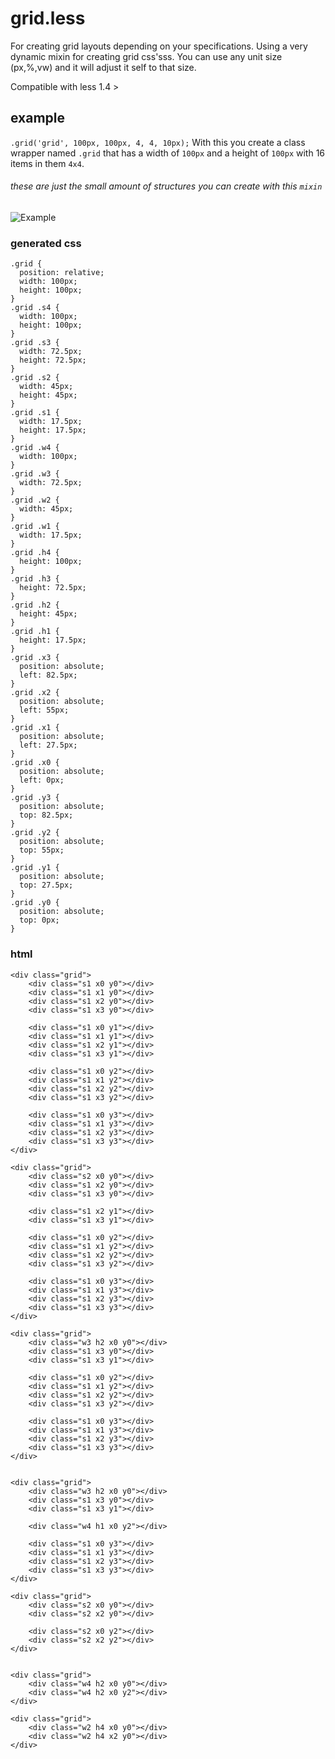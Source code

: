 grid.less
=========

For creating grid layouts depending on your specifications. Using a very dynamic mixin for creating grid css'sss.
You can use any unit size (px,%,vw) and it will adjust it self to that size.

Compatible with less 1.4 >

example
---------
`.grid('grid', 100px, 100px, 4, 4, 10px);` With this you create a class wrapper named `.grid` that has a width of `100px`
and a height of `100px` with 16 items in them `4x4`.

###### these are just the small amount of structures you can create with this `mixin`
![Example](https://github.com/mientjan/grid.less/raw/master/example/grid.less-example.png)


### generated css
	.grid {
	  position: relative;
	  width: 100px;
	  height: 100px;
	}
	.grid .s4 {
	  width: 100px;
	  height: 100px;
	}
	.grid .s3 {
	  width: 72.5px;
	  height: 72.5px;
	}
	.grid .s2 {
	  width: 45px;
	  height: 45px;
	}
	.grid .s1 {
	  width: 17.5px;
	  height: 17.5px;
	}
	.grid .w4 {
	  width: 100px;
	}
	.grid .w3 {
	  width: 72.5px;
	}
	.grid .w2 {
	  width: 45px;
	}
	.grid .w1 {
	  width: 17.5px;
	}
	.grid .h4 {
	  height: 100px;
	}
	.grid .h3 {
	  height: 72.5px;
	}
	.grid .h2 {
	  height: 45px;
	}
	.grid .h1 {
	  height: 17.5px;
	}
	.grid .x3 {
	  position: absolute;
	  left: 82.5px;
	}
	.grid .x2 {
	  position: absolute;
	  left: 55px;
	}
	.grid .x1 {
	  position: absolute;
	  left: 27.5px;
	}
	.grid .x0 {
	  position: absolute;
	  left: 0px;
	}
	.grid .y3 {
	  position: absolute;
	  top: 82.5px;
	}
	.grid .y2 {
	  position: absolute;
	  top: 55px;
	}
	.grid .y1 {
	  position: absolute;
	  top: 27.5px;
	}
	.grid .y0 {
	  position: absolute;
	  top: 0px;
	}

### html
	<div class="grid">
	    <div class="s1 x0 y0"></div>
	    <div class="s1 x1 y0"></div>
	    <div class="s1 x2 y0"></div>
	    <div class="s1 x3 y0"></div>

	    <div class="s1 x0 y1"></div>
	    <div class="s1 x1 y1"></div>
	    <div class="s1 x2 y1"></div>
	    <div class="s1 x3 y1"></div>

	    <div class="s1 x0 y2"></div>
	    <div class="s1 x1 y2"></div>
	    <div class="s1 x2 y2"></div>
	    <div class="s1 x3 y2"></div>

	    <div class="s1 x0 y3"></div>
	    <div class="s1 x1 y3"></div>
	    <div class="s1 x2 y3"></div>
	    <div class="s1 x3 y3"></div>
	</div>

	<div class="grid">
	    <div class="s2 x0 y0"></div>
	    <div class="s1 x2 y0"></div>
	    <div class="s1 x3 y0"></div>

	    <div class="s1 x2 y1"></div>
	    <div class="s1 x3 y1"></div>

	    <div class="s1 x0 y2"></div>
	    <div class="s1 x1 y2"></div>
	    <div class="s1 x2 y2"></div>
	    <div class="s1 x3 y2"></div>

	    <div class="s1 x0 y3"></div>
	    <div class="s1 x1 y3"></div>
	    <div class="s1 x2 y3"></div>
	    <div class="s1 x3 y3"></div>
	</div>

	<div class="grid">
	    <div class="w3 h2 x0 y0"></div>
	    <div class="s1 x3 y0"></div>
	    <div class="s1 x3 y1"></div>

	    <div class="s1 x0 y2"></div>
	    <div class="s1 x1 y2"></div>
	    <div class="s1 x2 y2"></div>
	    <div class="s1 x3 y2"></div>

	    <div class="s1 x0 y3"></div>
	    <div class="s1 x1 y3"></div>
	    <div class="s1 x2 y3"></div>
	    <div class="s1 x3 y3"></div>
	</div>


	<div class="grid">
	    <div class="w3 h2 x0 y0"></div>
	    <div class="s1 x3 y0"></div>
	    <div class="s1 x3 y1"></div>

	    <div class="w4 h1 x0 y2"></div>

	    <div class="s1 x0 y3"></div>
	    <div class="s1 x1 y3"></div>
	    <div class="s1 x2 y3"></div>
	    <div class="s1 x3 y3"></div>
	</div>

	<div class="grid">
	    <div class="s2 x0 y0"></div>
	    <div class="s2 x2 y0"></div>

	    <div class="s2 x0 y2"></div>
	    <div class="s2 x2 y2"></div>
	</div>


	<div class="grid">
	    <div class="w4 h2 x0 y0"></div>
	    <div class="w4 h2 x0 y2"></div>
	</div>

	<div class="grid">
	    <div class="w2 h4 x0 y0"></div>
	    <div class="w2 h4 x2 y0"></div>
	</div>

